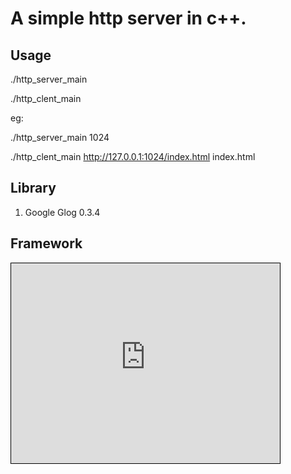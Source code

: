 # A simple http server in c++.

## Usage

./http_server_main  <port>

./http_clent_main <request-url> <local-file>

eg:

./http_server_main 1024

./http_clent_main http://127.0.0.1:1024/index.html index.html

## Library
1.  Google Glog 0.3.4

## Framework

<iframe id="embed_dom" name="embed_dom" frameborder="0" style="border:1px solid #000;display:block;width:430px; height:320px;" src="https://www.processon.com/embed/570c6404e4b05489d1ebbcac"></iframe>
